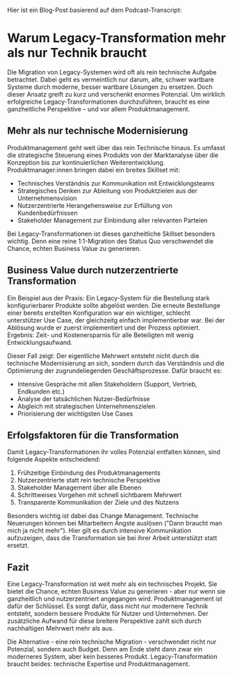 Hier ist ein Blog-Post basierend auf dem Podcast-Transcript:

# Warum Legacy-Transformation mehr als nur Technik braucht

Die Migration von Legacy-Systemen wird oft als rein technische Aufgabe betrachtet. Dabei geht es vermeintlich nur darum, alte, schwer wartbare Systeme durch moderne, besser wartbare Lösungen zu ersetzen. Doch dieser Ansatz greift zu kurz und verschenkt enormes Potenzial. Um wirklich erfolgreiche Legacy-Transformationen durchzuführen, braucht es eine ganzheitliche Perspektive – und vor allem Produktmanagement.

## Mehr als nur technische Modernisierung

Produktmanagement geht weit über das rein Technische hinaus. Es umfasst die strategische Steuerung eines Produkts von der Marktanalyse über die Konzeption bis zur kontinuierlichen Weiterentwicklung. Produktmanager:innen bringen dabei ein breites Skillset mit:

- Technisches Verständnis zur Kommunikation mit Entwicklungsteams
- Strategisches Denken zur Ableitung von Produktzielen aus der Unternehmensvision  
- Nutzerzentrierte Herangehensweise zur Erfüllung von Kundenbedürfnissen
- Stakeholder Management zur Einbindung aller relevanten Parteien

Bei Legacy-Transformationen ist dieses ganzheitliche Skillset besonders wichtig. Denn eine reine 1:1-Migration des Status Quo verschwendet die Chance, echten Business Value zu generieren.

## Business Value durch nutzerzentrierte Transformation 

Ein Beispiel aus der Praxis: Ein Legacy-System für die Bestellung stark konfigurierbarer Produkte sollte abgelöst werden. Die erneute Bestellunge einer bereits erstellten Konfiguration war ein wichtiger, schlecht unterstützer Use Case, der gleichzeitg einfach implementierbar war. Bei der Ablösung wurde er zuerst implementiert und der Prozess optimiert. Ergebnis: Zeit- und Kostenersparnis für alle Beteiligten mit wenig Entwicklungsaufwand.

Dieser Fall zeigt: Der eigentliche Mehrwert entsteht nicht durch die technische Modernisierung an sich, sondern durch das Verständnis und die Optimierung der zugrundeliegenden Geschäftsprozesse. Dafür braucht es:

- Intensive Gespräche mit allen Stakeholdern (Support, Vertrieb, Endkunden etc.)
- Analyse der tatsächlichen Nutzer-Bedürfnisse
- Abgleich mit strategischen Unternehmenszielen
- Priorisierung der wichtigsten Use Cases

## Erfolgsfaktoren für die Transformation

Damit Legacy-Transformationen ihr volles Potenzial entfalten können, sind folgende Aspekte entscheidend:

1. Frühzeitige Einbindung des Produktmanagements
2. Nutzerzentrierte statt rein technische Perspektive  
3. Stakeholder Management über alle Ebenen
4. Schrittweises Vorgehen mit schnell sichtbarem Mehrwert
5. Transparente Kommunikation der Ziele und des Nutzens

Besonders wichtig ist dabei das Change Management. Technische Neuerungen können bei Mitarbeitern Ängste auslösen ("Dann braucht man mich ja nicht mehr"). Hier gilt es durch intensive Kommunikation aufzuzeigen, dass die Transformation sie bei ihrer Arbeit unterstützt statt ersetzt.

## Fazit

Eine Legacy-Transformation ist weit mehr als ein technisches Projekt. Sie bietet die Chance, echten Business Value zu generieren - aber nur wenn sie ganzheitlich und nutzerzentriert angegangen wird. Produktmanagement ist dafür der Schlüssel. Es sorgt dafür, dass nicht nur modernere Technik entsteht, sondern bessere Produkte für Nutzer und Unternehmen. Der zusätzliche Aufwand für diese breitere Perspektive zahlt sich durch nachhaltigen Mehrwert mehr als aus.

Die Alternative - eine rein technische Migration - verschwendet nicht nur Potenzial, sondern auch Budget. Denn am Ende steht dann zwar ein moderneres System, aber kein besseres Produkt. Legacy-Transformation braucht beides: technische Expertise und Produktmanagement.
